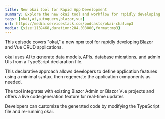 ```yaml
---
title: New okai tool for Rapid App Development
summary: Explore the new okai tool and workflow for rapidly developing Blazor Vue Crud Apps with AI and TypeScript Data Models
tags: [okai,ai,autoquery,blazor,vue]
url: https://media.servicestack.com/podcasts/okai-chat.mp3
media: {size:1139468,duration:284.808000,format:mp3}
---
```


This episode covers "okai," a new npm tool for rapidly developing Blazor and Vue CRUD applications. 

okai uses AI to generate data models, APIs, database migrations, and admin UIs from a TypeScript declaration file. 

This declarative approach allows developers to define application features using a minimal syntax, 
then regenerate the application components as needed. 

The tool integrates with existing Blazor Admin or Blazor Vue projects and offers a live code generation feature 
for real-time updates. 

Developers can customize the generated code by modifying the TypeScript file and re-running okai.